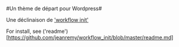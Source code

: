 #Un thème de départ pour Wordpress#

Une déclinaison de ['workflow init'](https://github.com/jeanremy/workflow_init)

For install, see ('readme')[https://github.com/jeanremy/workflow_init/blob/master/readme.md]

